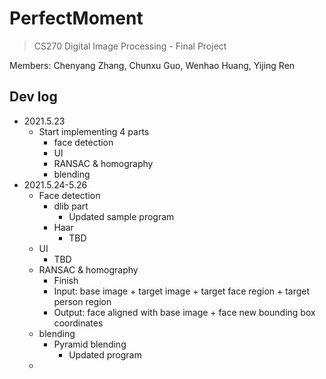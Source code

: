 # PerfectMoment

> CS270 Digital Image Processing - Final Project

Members: Chenyang Zhang, Chunxu Guo, Wenhao Huang, Yijing Ren

## Dev log

- 2021.5.23
  - Start implementing 4 parts
    - face detection
    - UI
    - RANSAC & homography
    - blending
- 2021.5.24-5.26
  - Face detection
    - dlib part
      - Updated sample program
    - Haar
      - TBD
  - UI
    - TBD
  - RANSAC & homography
    - Finish
    - Input: base image + target image + target face region + target person region
    - Output: face aligned with base image + face new bounding box coordinates
  - blending
    - Pyramid blending
      - Updated program
  - 

